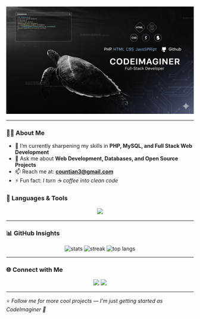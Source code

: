 

<!-- Banner -->
<p align="center">
  <img src="new.png" alt="Banner" />
</p>


---

### 👨‍💻 About Me
- 🌱 I’m currently sharpening my skills in **PHP, MySQL, and Full Stack Web Development**
- 💬 Ask me about **Web Development, Databases, and Open Source Projects**
- 📫 Reach me at: **countian3@gmail.com**
- ⚡ Fun fact: *I turn ☕ coffee into clean code*


### 🚀 Languages & Tools
<p align="center">
  <img src="https://skillicons.dev/icons?i=php,html,css,java,mysql,git,github,vscode" />
</p>

---

### 📊 GitHub Insights
<p align="center">
  <img src="https://github-readme-stats.vercel.app/api?username=Co3code&show_icons=true&theme=tokyonight" alt="stats" />
  <img src="https://github-readme-streak-stats.herokuapp.com/?user=Co3code&theme=tokyonight" alt="streak" />
  <img src="https://github-readme-stats.vercel.app/api/top-langs/?username=Co3code&layout=compact&theme=tokyonight" alt="top langs" />
</p>

---

### 🌐 Connect with Me
<p align="center">
  <a href="mailto:countian3@gmail.com"><img src="https://skillicons.dev/icons?i=gmail" /></a>
  <a href="https://github.com/Co3code"><img src="https://skillicons.dev/icons?i=github" /></a>
</p>

---

⭐️ *Follow me for more cool projects — I’m just getting started as CodeImaginer 🚀*
